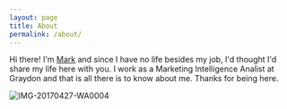 ```yaml
---
layout: page
title: About
permalink: /about/
---
```


Hi there! I'm [Mark](https://www.linkedin.com/in/markzwart76/) and since I have no life besides my job, I'd thought I'd share my life here with you. I work as a Marketing Intelligence Analist at Graydon and that is all there is to know about me. Thanks for being here.


![IMG-20170427-WA0004](https://markzwart.files.wordpress.com/2017/05/img-20170427-wa0004.jpg?w=300)
